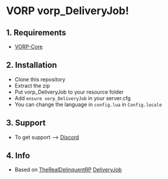 # VORP vorp_DeliveryJob!

## 1. Requirements

- [VORP-Core](https://github.com/VORPCORE/VORP-Core)

## 2. Installation

- Clone this repository
- Extract the zip
- Put vorp_DeliveryJob to your resource folder
- Add ```ensure vorp_DeliveryJob``` in your server.cfg
- You can change the language in ```config.lua``` in ```Config.locale```


## 3. Support
- To get support --> [Discord](http://discord.vorpcore.com/)

## 4. Info

- Based on [TheRealDelinquentRP](https://github.com/TheRealDelinquentRP) [DeliveryJob](https://github.com/TheRealDelinquentRP/redemrp_Deliveryjob)